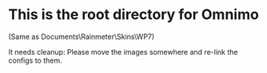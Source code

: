 This is the root directory for Omnimo
=======================
(Same as Documents\Rainmeter\Skins\WP7)

It needs cleanup: Please move the images somewhere and re-link the configs to them.